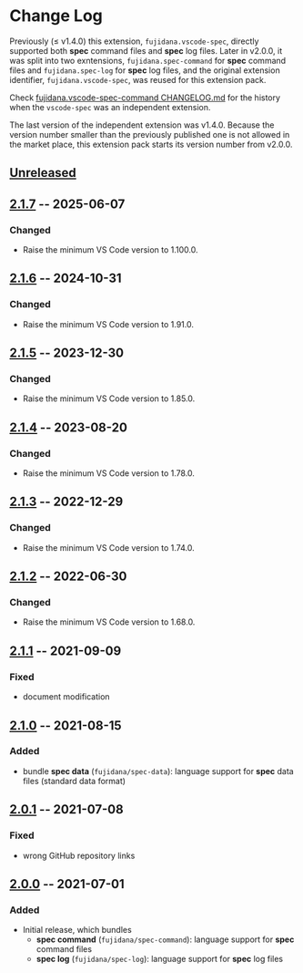 # Change Log

Previously (≤ v1.4.0) this extension, `fujidana.vscode-spec`, directly supported both __spec__ command files and __spec__ log files.
Later in v2.0.0, it was split into two exntensions, `fujidana.spec-command` for __spec__ command files and `fujidana.spec-log` for __spec__ log files, and the original extension identifier, `fujidana.vscode-spec`, was reused for this extension pack.

Check [fujidana.vscode-spec-command CHANGELOG.md](https://github.com/fujidana/vscode-spec-command/blob/master/CHANGELOG.md) for the history when the `vscode-spec` was an independent extension.

The last version of the independent extension was v1.4.0.
Because the version number smaller than the previously published one is not allowed in the market place, this extension pack starts its version number from v2.0.0.

## [Unreleased]

## [2.1.7] -- 2025-06-07

### Changed

- Raise the minimum VS Code version to 1.100.0.

## [2.1.6] -- 2024-10-31

### Changed

- Raise the minimum VS Code version to 1.91.0.

## [2.1.5] -- 2023-12-30

### Changed

- Raise the minimum VS Code version to 1.85.0.

## [2.1.4] -- 2023-08-20

### Changed

- Raise the minimum VS Code version to 1.78.0.

## [2.1.3] -- 2022-12-29

### Changed

- Raise the minimum VS Code version to 1.74.0.

## [2.1.2] -- 2022-06-30

### Changed

- Raise the minimum VS Code version to 1.68.0.

## [2.1.1] -- 2021-09-09

### Fixed

- document modification

## [2.1.0] -- 2021-08-15

### Added

- bundle __spec data__ (`fujidana/spec-data`): language support for __spec__ data files (standard data format)

## [2.0.1] -- 2021-07-08

### Fixed

- wrong GitHub repository links

## [2.0.0] -- 2021-07-01

### Added

- Initial release, which bundles
  - __spec command__ (`fujidana/spec-command`): language support for __spec__ command files
  - __spec log__ (`fujidana/spec-log`): language support for __spec__ log files

[Unreleased]: https://github.com/fujidana/vscode-spec-extensionpack/compare/v2.1.7...HEAD
[2.1.7]: https://github.com/fujidana/vscode-spec-extensionpack/compare/v2.1.6...v2.1.7
[2.1.6]: https://github.com/fujidana/vscode-spec-extensionpack/compare/v2.1.5...v2.1.6
[2.1.5]: https://github.com/fujidana/vscode-spec-extensionpack/compare/v2.1.4...v2.1.5
[2.1.4]: https://github.com/fujidana/vscode-spec-extensionpack/compare/v2.1.3...v2.1.4
[2.1.3]: https://github.com/fujidana/vscode-spec-extensionpack/compare/v2.1.2...v2.1.3
[2.1.2]: https://github.com/fujidana/vscode-spec-extensionpack/compare/v2.1.1...v2.1.2
[2.1.1]: https://github.com/fujidana/vscode-spec-extensionpack/compare/v2.1.0...v2.1.1
[2.1.0]: https://github.com/fujidana/vscode-spec-extensionpack/compare/v2.0.1...v2.1.0
[2.0.1]: https://github.com/fujidana/vscode-spec-extensionpack/compare/v2.0.0...v2.0.1
[2.0.0]: https://github.com/fujidana/vscode-spec-extensionpack/releases/tag/v2.0.0
